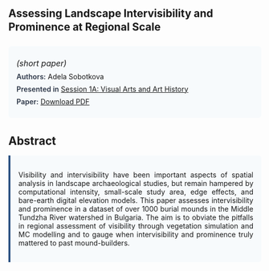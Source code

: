
<style>    
    h2 {
        margin-top: 0;
        margin-bottom: 1.5rem;
        line-height: 1.3;
    }
    
    h3 {
        margin-top: 2rem;
        margin-bottom: 1rem;
        font-size: 1.4rem;
        font-weight:bold;
    }
    
    .metadata {
        background-color: #f7fafc;
        padding: 1rem;
        border-radius: 6px;
        margin-bottom: 2rem;
    }
    
    .metadata p {
        margin: 0.5rem 0;
    }
    
    .abstract {
        text-align: justify;
        padding: 1rem;
        background-color: #f7fafc;
        border-left: 4px solid #2c5282;
        border-radius: 0 6px 6px 0;
    }
    
    strong {
        color: #2d3748;
        font-weight: 600;
    }
</style>
<main role="main">
<h2>Assessing Landscape Intervisibility and Prominence at Regional Scale</h2>

<section class="metadata">
<p style='font-size:1rem'><i>(short paper)</i></p>
<p><strong>Authors:</strong> Adela Sobotkova</p>
<p><strong>Presented in</strong> <a href="/programme/#session1A">Session 1A: Visual Arts and Art History</a></p>
<p><strong>Paper:</strong> <a href="https://ceur-ws.org/Vol-3558/paper82.pdf">Download PDF</a></p>
</section>

<section>
<h3>Abstract</h3>
<div class="abstract">
<p>Visibility and intervisibility have been important aspects of spatial analysis in landscape archaeological studies, but remain hampered by computational intensity, small-scale study area, edge effects, and bare-earth digital elevation models. This paper assesses intervisibility and prominence in a dataset of over 1000 burial mounds in the Middle Tundzha River watershed in Bulgaria. The aim is to obviate the pitfalls in regional assessment of visibility through vegetation simulation and MC modelling and to gauge when intervisibility and prominence truly mattered to past mound-builders.</p>
</div>
</section>
</main>
